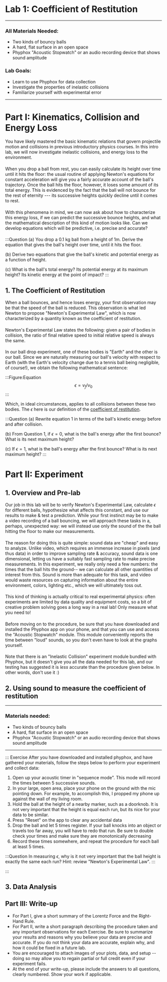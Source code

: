# Lab 1: Coefficient of Restitution
---
### All Materials Needed:
- Two kinds of bouncy balls
- A hard, flat surface in an open space
- Phyphox "Acoustic Stopwatch" or an audio recording device that shows sound amplitude

### Lab Goals:
- Learn to use Phyphox for data collection
- Investigate the properties of inelastic collisions
- Familiarize yourself with experimental error

---

# Part I: Kinematics, Collision and Energy Loss

You have likely mastered the basic kinematic relations that govern projectile motion and collisions in previous introductory physics courses. In this intro lab, we will now investigate inelastic collisions, and energy loss to the environment.

####
When you drop a ball from rest, you can easily calculate its height over time until it hits the floor: the usual routine of applying Newton's equations for constant acceleration will give you a fairly accurate account of the ball's trajectory. Once the ball hits the floor, however, it loses some amount of its total energy. This is evidenced by the fact that the ball will not bounce for the rest of eternity --- its successive heights quickly decline until it comes to rest.

####
With this phenomena in mind, we can now ask about how to characterize this energy loss, if we can predict the successive bounce heights, and what the mathematical description of this kind of motion looks like. Can we develop equations which will be predictive, i.e. precise and accurate?

####

:::Question
(a) You drop a 0.1 kg ball from a height of 1m. Derive the equation that gives the ball's height over time, until it hits the floor. 

(b) Derive two equations that give the ball's kinetic and potential energy as a function of height.

(c) What is the ball's total energy? Its potential energy at its maximum height? Its kinetic energy at the point of impact?
:::

####
## 1. The Coefficient of Restitution
When a ball bounces, and hence loses energy, your first observation may be that the speed of the ball is reduced. This observation is what led Newton to propose "Newton's Experimental Law", which is now characterized by a quantity known as the coefficient of restitution. 

####

Newton's Experimental Law states the following:  given a pair of bodies in collision, the ratio of final relative speed to initial relative speed is always the same.
####

In our ball drop experiment, one of these bodies is "Earth" and the other is our ball. Since we are naturally measuring our ball's velocity with respect to Earth (with the Earth's velocity change due to a tennis ball being negligible, of course!), we obtain the following mathematical sentence:

:::Figure:Equation
$$
\epsilon = v_f/v_0
$$
:::

Which, in ideal circumstances, applies to all collisions between these two bodies. The $\epsilon$ here is our definition of the [coefficient of restitution](https://en.wikipedia.org/wiki/Coefficient_of_restitution). 

:::Question
(a) Rewrite equation 1 in terms of the ball's kinetic energy before and after collision.

(b) From Question 1, if $\epsilon=0$, what is the ball's energy after the first bounce? What is its next maximum height?

(c) If $\epsilon=1$, what is the ball's energy after the first bounce? What is its next maximum height?
:::

# Part II: Experiment
## 1. Overview and Pre-lab
Our job in this lab will be to verify Newton's Experimental Law, calculate $\epsilon$ for different balls, hypothesize what affects this constant, and use our results to make & test a prediction. While your first instinct may be to make a video recording of a ball bouncing, we will approach these tasks in a, perhaps, unexpected way: we will instead use only the sound of the the ball hitting the floor to make our measurements.

####
The reason for doing this is quite simple: sound data are "cheap" and easy to analyze. Unlike video, which requires an immense increase in pixels (and thus data) in order to improve sampling rate & accuracy, sound data is one dimensional, letting us have a suitably fast sampling rate to make precise measurements. In this experiment, we really only need a few numbers: the times that the ball hits the ground-- we can calculate all other quantities of interest from this. Sound is more than adequate for this task, and video would waste resources on capturing information about the entire environment, colors, lighting etc., which we will ultimately toss out.

####

This kind of thinking is actually critical to real experimental physics: often experiments are limited by data quality and equipment costs, so a bit of creative problem solving goes a long way in a real lab! Only measure what you need to!

####
Before moving on to the procedure, be sure that you have downloaded and installed the Phyphox app on your phone, and that you can use and access the "Acoustic Stopwatch" module. This module conveniently reports the time between "loud" sounds, so you don't even have to look at the graphs yourself. 

####

Note that there is an "Inelastic Collision" experiment module bundled with Phyphox, but it doesn't give you all the data needed for this lab, and our testing has suggested it is *less* accurate than the procedure given below. In other words, don't use it :)



## 2. Using sound to measure the coefficient of restitution

---
### Materials needed:
- Two kinds of bouncy balls
- A hard, flat surface in an open space
- Phyphox "Acoustic Stopwatch" or an audio recording device that shows sound amplitude
---





::: Exercise
After you have downloaded and installed phyphox, and have gathered your materials, follow the steps below to perform your experiment and collect data:

1. Open up your acoustic timer in "sequence mode". This mode will record the times between 5 successive sounds.
2. In your large, open area, place your phone on the ground with the mic pointing down. For example, to accomplish this, I propped my phone up against the wall of my living room. 
3. Hold the ball at the height of a nearby marker, such as a doorknob. It is not very important that the height is equal each run, but its nice for your data to be similar.
4. Press "Reset" on the app to clear any accidental data
5. Drop the ball and let 5 times register. If your ball knocks into an object or travels too far away, you will have to redo that run. Be sure to double check your times and make sure they are monotonically decreasing
6. Record these times somewhere, and repeat the procedure for each ball at least 5 times.

:::Question
In measuring $\epsilon$, why is it not very important that the ball height is exactly the same each run? Hint: review "Newton's Experimental Law".
:::

:::


## 3. Data Analysis

## Part III: Write-up
 - For Part I, give a short summary of the Lorentz Force and the Right-Hand Rule. 
 - For Part II, write a short paragraph describing the procedure taken and any important observations for each Exercise. Be sure to summarize your results and reasons why you believe your data are precise and accurate. If you do not think your data are accurate, explain why, and how it could be fixed in a future lab.
 - You are encouraged to attach images of your plots,  data, and setup -- doing so may allow you to regain partial or full credit even if your experiment fails.
 - At the end of your write-up, please include the answers to all questions, clearly numbered. Show your work if applicable.